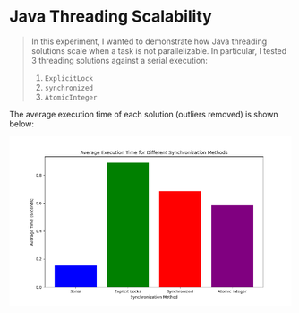 # Java Threading Scalability

> In this experiment, I wanted to demonstrate how Java threading solutions scale when a task is not parallelizable. In particular, I tested 3 threading solutions against a serial execution: 
> 1. `ExplicitLock`
> 2. `synchronized`
> 3. `AtomicInteger`

The average execution time of each solution (outliers removed) is shown below:

![Average Execution Time](results.png)


